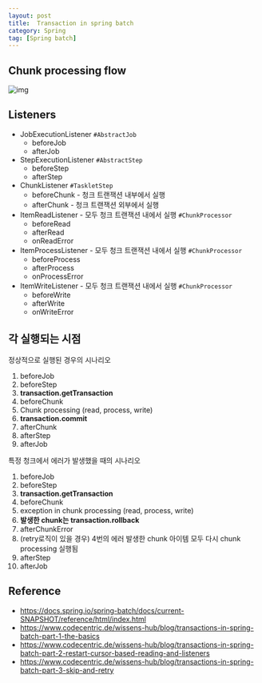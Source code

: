 ```yaml
---
layout: post
title:  Transaction in spring batch
category: Spring
tag: [Spring batch]
---
```

## Chunk processing flow
![img](https://www.codecentric.de/_next/image?url=https%3A%2F%2Fmedia.graphassets.com%2Foutput%3Dformat%3Awebp%2F2dOPPFENSg65r7ZfsEo3&w=1920&q=75)

## Listeners
- JobExecutionListener  `#AbstractJob`
  - beforeJob
  - afterJob
- StepExecutionListener `#AbstractStep`
  - beforeStep
  - afterStep
- ChunkListener `#TaskletStep`
  - beforeChunk - 청크 트랜잭션 내부에서 실행
  - afterChunk - 청크 트랜잭션 외부에서 실행
- ItemReadListener -  모두 청크 트랜잭션 내에서 실행 `#ChunkProcessor`
  - beforeRead
  - afterRead
  - onReadError
- ItemProcessListener - 모두 청크 트랜잭션 내에서 실행 `#ChunkProcessor`
  - beforeProcess
  - afterProcess
  - onProcessError
- ItemWriteListener - 모두 청크 트랜잭션 내에서 실행 `#ChunkProcessor`
  - beforeWrite 
  - afterWrite
  - onWriteError



## 각 실행되는 시점

정상적으로 실행된 경우의 시나리오

1. beforeJob
2. beforeStep
3. **transaction.getTransaction** 
4. beforeChunk
5. Chunk processing (read, process, write)
6. **transaction.commit**
7. afterChunk
8. afterStep
9. afterJob



특정 청크에서 에러가 발생했을 때의 시나리오

1. beforeJob
2. beforeStep
3. **transaction.getTransaction** 
4. beforeChunk
5. exception in chunk processing (read, process, write)
6. **발생한 chunk는 transaction.rollback**
7. afterChunkError
8. (retry로직이 있을 경우) 4번의 에러 발생한 chunk 아이템 모두 다시 chunk processing 실행됨
9. afterStep
10. afterJob


## Reference
* https://docs.spring.io/spring-batch/docs/current-SNAPSHOT/reference/html/index.html
* https://www.codecentric.de/wissens-hub/blog/transactions-in-spring-batch-part-1-the-basics
* https://www.codecentric.de/wissens-hub/blog/transactions-in-spring-batch-part-2-restart-cursor-based-reading-and-listeners
* https://www.codecentric.de/wissens-hub/blog/transactions-in-spring-batch-part-3-skip-and-retry
